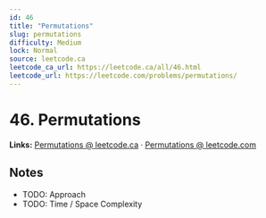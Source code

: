 ```yaml
--- 
id: 46
title: "Permutations"
slug: permutations
difficulty: Medium
lock: Normal
source: leetcode.ca
leetcode_ca_url: https://leetcode.ca/all/46.html
leetcode_url: https://leetcode.com/problems/permutations/
---
```


# 46. Permutations

**Links:** [Permutations @ leetcode.ca](https://leetcode.ca/all/46.html) · [Permutations @ leetcode.com](https://leetcode.com/problems/permutations/)

## Notes
- TODO: Approach
- TODO: Time / Space Complexity
